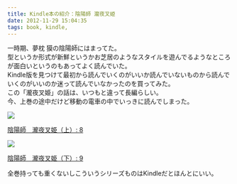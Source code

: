 ```yaml
---
title: Kindle本の紹介：陰陽師 瀧夜叉姫
date: 2012-11-29 15:04:35
tags: book, kindle,
---
```


一時期、夢枕 獏の陰陽師にはまってた。<br>
型というか形式が新鮮というかお芝居のようなスタイルを遊んでるようなところが面白いというのもあってよく読んでいた。<br>
Kindle版を見つけて最初から読んでいくのがいいか読んでいないものから読んでいくのがいいのか迷って読んでいなかったのを買ってみた。<br>
この「瀧夜叉姫」の話は、いつもと違って長編らしい。<br>
今、上巻の途中だけど移動の電車の中でいっきに読んでしまった。


<div class="amazon-wrapper">
<p class="amazon-image">
<a href="http://www.amazon.co.jp/gp/product/B009A48V58/ref=as_li_ss_il?ie=UTF8&camp=247&creative=7399&creativeASIN=B009A48V58&linkCode=as2&tag=uuuu-22"><img border="0" src="http://ws.assoc-amazon.jp/widgets/q?_encoding=UTF8&ASIN=B009A48V58&Format=_SL160_&ID=AsinImage&MarketPlace=JP&ServiceVersion=20070822&WS=1&tag=uuuu-22" ></a><img src="http://www.assoc-amazon.jp/e/ir?t=uuuu-22&l=as2&o=9&a=B009A48V58" width="1" height="1" border="0" alt="" style="border:none !important; margin:0px !important;" />
</p>

<p class="amazon-text">
<a href="http://www.amazon.co.jp/gp/product/B009A48V58/ref=as_li_ss_tl?ie=UTF8&camp=247&creative=7399&creativeASIN=B009A48V58&linkCode=as2&tag=uuuu-22">陰陽師　瀧夜叉姫（上）: 8</a><img src="http://www.assoc-amazon.jp/e/ir?t=uuuu-22&l=as2&o=9&a=B009A48V58" width="1" height="1" border="0" alt="" style="border:none !important; margin:0px !important;" />
</p>
</div>

<div class="amazon-wrapper">
<p class="amazon-image">
<a href="http://www.amazon.co.jp/gp/product/B009A48XME/ref=as_li_ss_il?ie=UTF8&camp=247&creative=7399&creativeASIN=B009A48XME&linkCode=as2&tag=uuuu-22"><img border="0" src="http://ws.assoc-amazon.jp/widgets/q?_encoding=UTF8&ASIN=B009A48XME&Format=_SL160_&ID=AsinImage&MarketPlace=JP&ServiceVersion=20070822&WS=1&tag=uuuu-22" ></a><img src="http://www.assoc-amazon.jp/e/ir?t=uuuu-22&l=as2&o=9&a=B009A48XME" width="1" height="1" border="0" alt="" style="border:none !important; margin:0px !important;" />
</p>
<p class="amazon-text">
<a href="http://www.amazon.co.jp/gp/product/B009A48XME/ref=as_li_ss_tl?ie=UTF8&camp=247&creative=7399&creativeASIN=B009A48XME&linkCode=as2&tag=uuuu-22">陰陽師　瀧夜叉姫（下）: 9</a><img src="http://www.assoc-amazon.jp/e/ir?t=uuuu-22&l=as2&o=9&a=B009A48XME" width="1" height="1" border="0" alt="" style="border:none !important; margin:0px !important;" />
</p>
</div>


全巻持っても重くないしこういうシリーズものはKindleだとほんとにいい。